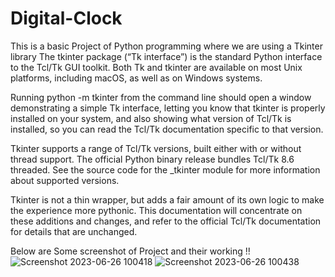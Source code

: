 # Digital-Clock
This is a basic Project of Python programming where we are using a Tkinter library 
The tkinter package (“Tk interface”) is the standard Python interface to the Tcl/Tk GUI toolkit. Both Tk and tkinter are available on most Unix platforms, including macOS, as well as on Windows systems.

Running python -m tkinter from the command line should open a window demonstrating a simple Tk interface, letting you know that tkinter is properly installed on your system, and also showing what version of Tcl/Tk is installed, so you can read the Tcl/Tk documentation specific to that version.

Tkinter supports a range of Tcl/Tk versions, built either with or without thread support. The official Python binary release bundles Tcl/Tk 8.6 threaded. See the source code for the _tkinter module for more information about supported versions.

Tkinter is not a thin wrapper, but adds a fair amount of its own logic to make the experience more pythonic. This documentation will concentrate on these additions and changes, and refer to the official Tcl/Tk documentation for details that are unchanged.

Below are Some screenshot of Project and their working !! 
![Screenshot 2023-06-26 100418](https://github.com/Luckyraut/Digital-Clock/assets/136905559/24ff81ff-0356-40a8-a9aa-47a56f712b5c)
![Screenshot 2023-06-26 100438](https://github.com/Luckyraut/Digital-Clock/assets/136905559/8f017fe1-e8e3-4bc4-a46c-1fc7c87ef7f8)
